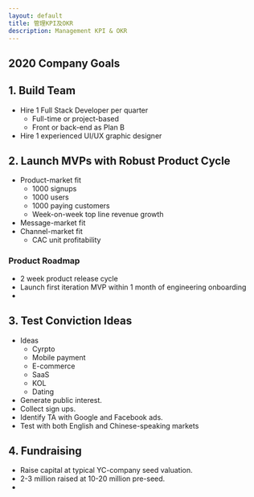 ```yaml
---
layout: default
title: 管理KPI及OKR
description: Management KPI & OKR
---
```


## 2020 Company Goals

## 1. Build Team

* Hire 1 Full Stack Developer per quarter
	* Full-time or project-based
	* Front or back-end as Plan B
* Hire 1 experienced UI/UX graphic designer

## 2. Launch MVPs with Robust Product Cycle

* Product-market fit
	* 1000 signups
	* 1000 users
	* 1000 paying customers
	* Week-on-week top line revenue growth
* Message-market fit
* Channel-market fit
	* CAC unit profitability

### Product Roadmap

* 2 week product release cycle
* Launch first iteration MVP within 1 month of engineering onboarding
* 

## 3. Test Conviction Ideas

* Ideas
	* Cyrpto
	* Mobile payment
	* E-commerce
	* SaaS
	* KOL
	* Dating
* Generate public interest.
* Collect sign ups.
* Identify TA with Google and Facebook ads.
* Test with both English and Chinese-speaking markets

## 4. Fundraising

* Raise capital at typical YC-company seed valuation.
* 2-3 million raised at 10-20 million pre-seed.
* 